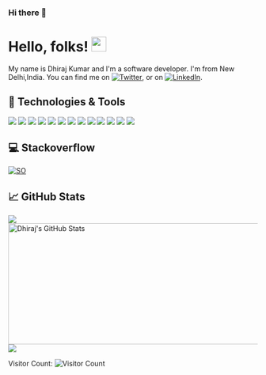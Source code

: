 ### Hi there 👋

<!--
**Dhiraj31298/Dhiraj31298** is a ✨ _special_ ✨ repository because its `README.md` (this file) appears on your GitHub profile.

Here are some ideas to get you started:

- 🔭 I’m currently working on ...
- 🌱 I’m currently learning ...
- 👯 I’m looking to collaborate on ...
- 🤔 I’m looking for help with ...
- 💬 Ask me about ...
- 📫 How to reach me: ...
- 😄 Pronouns: ...
- ⚡ Fun fact: ...
-->


# Hello, folks! <img src="https://raw.githubusercontent.com/vaulstein/vaulstein/master/wave.gif" width="30px">

My name is Dhiraj Kumar and I'm a software developer. I'm from New Delhi,India. You can find me on [![Twitter][1.2]][1],  or on [![LinkedIn][3.2]][3].

## 🔧 Technologies & Tools
![](https://img.shields.io/badge/OS-Linux-informational?style=flat&logo=linux&logoColor=white&color=2bbc8a)
![](https://img.shields.io/badge/Code-Python-informational?style=flat&logo=python&logoColor=white&color=2bbc8a)
![](https://img.shields.io/badge/Code-Java-informational?style=flat&logo=java&logoColor=white&color=2bbc8a)
![](https://img.shields.io/badge/Code-JavaScript-informational?style=flat&logo=javascript&logoColor=white&color=2bbc8a)
![](https://img.shields.io/badge/Shell-Bash-informational?style=flat&logo=gnu-bash&logoColor=white&color=2bbc8a)
![](https://img.shields.io/badge/Tools-MySQL-informational?style=flat&logo=mysql&logoColor=white&color=2bbc8a)
![](https://img.shields.io/badge/Tools-PostgreSQL-informational?style=flat&logo=postgresql&logoColor=white&color=2bbc8a)
![](https://img.shields.io/badge/Tools-MongoDB-informational?style=flat&logo=mongodb&logoColor=white&color=2bbc8a)
![](https://img.shields.io/badge/Tools-AWS-informational?style=flat&logo=aws&logoColor=white&color=2bbc8a)
![](https://img.shields.io/badge/Code-spring-informational?style=flat&logo=spring&logoColor=white&color=2bbc8a)
![](https://img.shields.io/badge/Code-express%20Js-informational?style=flat&logo=express&logoColor=white&color=2bbc8a)
![](https://img.shields.io/badge/Code-Node-informational?style=flat&logo=node&logoColor=white&color=2bbc8a)
![](https://img.shields.io/badge/Code-Scala-informational?style=flat&logo=scala&logoColor=white&color=2bbc8a)

## &#x1f4bb; Stackoverflow

[![SO](https://stackoverflow.com/users/flair/1934182.png "SO")](https://stackoverflow.com/users/14996254/dhiraj)

## &#x1f4c8; GitHub Stats

<a href="https://github.com/Dhiraj31298/Dhiraj31298">
  <img align="center" src="https://github-readme-stats.vercel.app/api/top-langs/?username=Dhiraj31298&hide=java,html&title_color=ffffff&text_color=c9cacc&icon_color=2bbc8a&bg_color=1d1f21" />
</a>
<a href="https://github.com/Dhiraj31298/Dhiraj31298">
  <img width="550px" height="245px" align="center" src="https://github-readme-stats.vercel.app/api?username=Dhiraj31298&show_icons=true&line_height=27&count_private=true&title_color=ffffff&text_color=c9cacc&icon_color=2bbc8a&bg_color=1d1f21" alt="Dhiraj's GitHub Stats" />
</a>

<a width="800px" href="https://github.com/Dhiraj31298/mycart">
  <img align="center" src="https://github-readme-stats.vercel.app/api/pin/?username=Dhiraj31298&repo=mycart&title_color=ffffff&text_color=c9cacc&icon_color=2bbc8a&bg_color=1d1f21" />
</a>


Visitor Count: ![Visitor Count](https://profile-counter.glitch.me/vaulstein/count.svg)


<!-- links to social media icons -->

<!-- icons with padding -->

[1.1]: http://i.imgur.com/tXSoThF.png (twitter icon with padding)
[2.1]: http://i.imgur.com/0o48UoR.png (github icon with padding)

<!-- icons without padding -->

[1.2]: http://i.imgur.com/wWzX9uB.png (twitter icon without padding)
[2.2]: http://i.imgur.com/9I6NRUm.png (github icon without padding)
[3.2]: https://raw.githubusercontent.com/vaulstein/vaulstein/master/linkedin-3-16.png (LinkedIn icon without padding)


<!-- links to your social media accounts -->

[1]: http://twitter.com/
[2]: https://github.com/vaulstein
[3]: https://www.linkedin.com/in/dhiraj-kumar-144320161/


<!-- Resources -->
<!-- Icons: https://simpleicons.org/ -->
<!-- GitHub Stats: https://github.com/anuraghazra/github-readme-stats -->
<!-- Emojis: https://emojipedia.org/emoji/ -->
<!-- HTML Emojis: https://www.fileformat.info/index.htm -->
<!-- Shields: https://shields.io/ -->
<!-- Awesome GitHub Profile README: https://github.com/abhisheknaiidu/awesome-github-profile-readme -->
